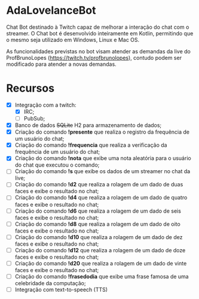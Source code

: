 # AdaLovelanceBot

Chat Bot destinado à Twitch capaz de melhorar a interação do chat com o streamer. O Chat bot é desenvolvido inteiramente em Kotlin, permitindo que o mesmo seja utilizado em Windows, Linux e Mac OS.

As funcionalidades previstas no bot visam atender as demandas da live do ProfBrunoLopes (https://twitch.tv/profbrunolopes), contudo podem ser modificado para atender a novas demandas.

# Recursos

* [X] Integração com a twitch:
  - [X] IRC;
  - [ ] PubSub;
* [X] Banco de dados ~~SQLite~~ H2 para armazenamento de dados;
* [X] Criação do comando **!presente** que realiza o registro da frequência de um usuário do chat;
* [X] Criação do comando **!frequencia** que realiza a verificação da frequência de um usuário do chat;
* [X] Criação do comando **!nota** que exibe uma nota aleatória para o usuário do chat que executou o comando;  
* [ ] Criação do comando **!s <streamer>** que exibe os dados de um streamer no chat da live;
* [ ] Criação do comando **!d2** que realiza a rolagem de um dado de duas faces e exibe o resultado no chat;
* [ ] Criação do comando **!d4** que realiza a rolagem de um dado de quatro faces e exibe o resultado no chat;
* [ ] Criação do comando **!d6** que realiza a rolagem de um dado de seis faces e exibe o resultado no chat;
* [ ] Criação do comando **!d8** que realiza a rolagem de um dado de oito faces e exibe o resultado no chat;
* [ ] Criação do comando **!d10** que realiza a rolagem de um dado de dez faces e exibe o resultado no chat;
* [ ] Criação do comando **!d12** que realiza a rolagem de um dado de doze faces e exibe o resultado no chat;
* [ ] Criação do comando **!d20** que realiza a rolagem de um dado de vinte faces e exibe o resultado no chat;
* [ ] Criação do comando **!frasedodia** que exibe uma frase famosa de uma celebridade da computação;
* [ ] Integração com text-to-speech (TTS)
